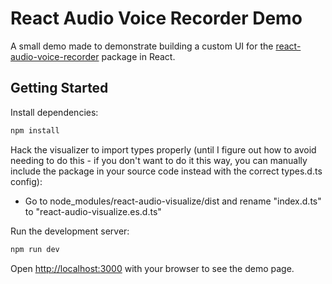 # React Audio Voice Recorder Demo

A small demo made to demonstrate building a custom UI for the
[react-audio-voice-recorder](https://www.npmjs.com/package/react-audio-voice-recorder)
package in React.

## Getting Started

Install dependencies:

```bash
npm install
```

Hack the visualizer to import types properly (until I figure out how to avoid
needing to do this - if you don't want to do it this way, you can manually
include the package in your source code instead with the correct types.d.ts
config):

- Go to node_modules/react-audio-visualize/dist and rename "index.d.ts" to
  "react-audio-visualize.es.d.ts"

Run the development server:

```bash
npm run dev
```

Open [http://localhost:3000](http://localhost:3000) with your browser to see the
demo page.
